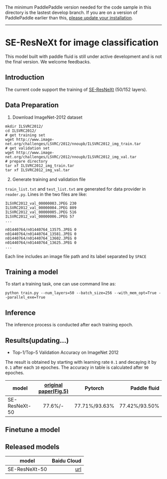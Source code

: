 The minimum PaddlePaddle version needed for the code sample in this directory is the lastest develop branch. If you are on a version of PaddlePaddle earlier than this, [please update your installation](http://www.paddlepaddle.org/docs/develop/documentation/en/build_and_install/pip_install_en.html).

---

# SE-ResNeXt for image classification

This model built with paddle fluid is still under active development and is not
the final version. We welcome feedbacks.

## Introduction

The current code support the training of [SE-ResNeXt](https://arxiv.org/abs/1709.01507) (50/152 layers).

## Data Preparation

1. Download ImageNet-2012 dataset
```
mkdir ILSVRC2012/
cd ILSVRC2012/
# get training set
wget http://www.image-net.org/challenges/LSVRC/2012/nnoupb/ILSVRC2012_img_train.tar
# get validation set
wget http://www.image-net.org/challenges/LSVRC/2012/nnoupb/ILSVRC2012_img_val.tar
# prepare directory
tar xf ILSVRC2012_img_train.tar
tar xf ILSVRC2012_img_val.tar
```

2. Generate training and validation file

```train_list.txt``` and ```test_list.txt``` are generated for data provider in ```reader.py```. Lines in the two files are like:
```
ILSVRC2012_val_00000003.JPEG 230
ILSVRC2012_val_00000004.JPEG 809
ILSVRC2012_val_00000005.JPEG 516
ILSVRC2012_val_00000006.JPEG 57
...
```
```
n01440764/n01440764_13575.JPEG 0
n01440764/n01440764_13581.JPEG 0
n01440764/n01440764_13602.JPEG 0
n01440764/n01440764_13625.JPEG 0
...
```
Each line includes an image file path and its label separated by ```SPACE```

## Training a model

To start a training task, one can use command line as:

```
python train.py --num_layers=50 --batch_size=256 --with_mem_opt=True --parallel_exe=True
```
## Inference

The inference process is conducted after each training epoch.

## Results(updating...)

- Top-1/Top-5 Validation Accuracy on ImageNet 2012

The result is obtained by starting with learning rate ```0.1``` and decaying it by ```0.1``` after each ```10``` epoches. The accuracy in table is calculated after ```90``` epoches.

|model | [original paper(Fig.5)](https://arxiv.org/abs/1709.01507) | Pytorch | Paddle fluid
|- | :-: |:-: | -:
|SE-ResNeXt-50 | 77.6%/- | 77.71%/93.63% | 77.42%/93.50%

## Finetune a model

## Released models
|model | Baidu Cloud
|- | -:
|SE-ResNeXt-50 | [url]()
